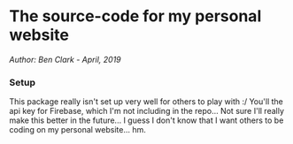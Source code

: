 # The source-code for my personal website

_Author: Ben Clark - April, 2019_

### Setup

This package really isn't set up very well for others to play with :/ You'll
the api key for Firebase, which I'm not including in the repo... Not sure I'll
really make this better in the future... I guess I don't know that I want
others to be coding on my personal website... hm.
